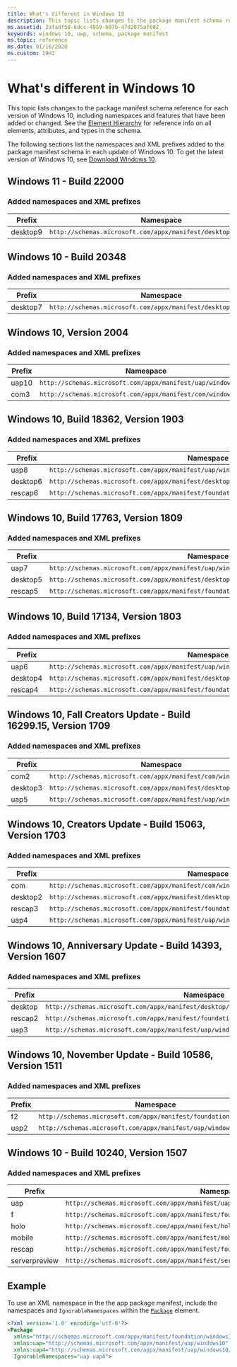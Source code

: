 ```yaml
---
title: What's different in Windows 10
description: This topic lists changes to the package manifest schema reference for each version of Windows 10, including namespaces and features that have been added or changed.
ms.assetid: 2afadf58-6dcc-4959-b97b-47d2075af692
keywords: windows 10, uwp, schema, package manifest
ms.topic: reference
ms.date: 01/16/2020
ms.custom: 19H1
---
```


# What's different in Windows 10

This topic lists changes to the package manifest schema reference for each version of Windows 10, including namespaces and features that have been added or changed. See the [Element Hierarchy](root-elements.md) for reference info on all elements, attributes, and types in the schema.

The following sections list the namespaces and XML prefixes added to the package manifest schema in each update of Windows 10. To get the latest version of Windows 10, see [Download Windows 10](https://www.microsoft.com/software-download/windows10).

## Windows 11 - Build 22000
### Added namespaces and XML prefixes 
| Prefix        | Namespace | 
|---------------|-----------|
| desktop9           | `http://schemas.microsoft.com/appx/manifest/desktop/windows10/9` |

## Windows 10 - Build 20348
### Added namespaces and XML prefixes 
| Prefix        | Namespace | 
|---------------|-----------|
| desktop7           | `http://schemas.microsoft.com/appx/manifest/desktop/windows10/7` |

## Windows 10, Version 2004
### Added namespaces and XML prefixes
| Prefix   | Namespace |
|----------|-----------|
| uap10     | `http://schemas.microsoft.com/appx/manifest/uap/windows10/10` |
| com3     | `http://schemas.microsoft.com/appx/manifest/com/windows10/3` |

## Windows 10, Build 18362, Version 1903
### Added namespaces and XML prefixes
| Prefix   | Namespace | 
|----------|-----------|
| uap8     | `http://schemas.microsoft.com/appx/manifest/uap/windows10/8` | 
| desktop6 | `http://schemas.microsoft.com/appx/manifest/desktop/windows10/6` |
| rescap6  | `http://schemas.microsoft.com/appx/manifest/foundation/windows10/restrictedcapabilities/6` |

## Windows 10, Build 17763, Version 1809
### Added namespaces and XML prefixes
| Prefix   | Namespace | 
|----------|-----------|
| uap7     | `http://schemas.microsoft.com/appx/manifest/uap/windows10/7` | 
| desktop5 | `http://schemas.microsoft.com/appx/manifest/desktop/windows10/5` |
| rescap5  | `http://schemas.microsoft.com/appx/manifest/foundation/windows10/restrictedcapabilities/5` |

## Windows 10, Build 17134, Version 1803
### Added namespaces and XML prefixes
| Prefix   | Namespace | 
|----------|-----------|
| uap6     | `http://schemas.microsoft.com/appx/manifest/uap/windows10/6` | 
| desktop4 | `http://schemas.microsoft.com/appx/manifest/desktop/windows10/4` |
| rescap4  | `http://schemas.microsoft.com/appx/manifest/foundation/windows10/restrictedcapabilities/4` | 


## Windows 10, Fall Creators Update - Build 16299.15, Version 1709
### Added namespaces and XML prefixes 
| Prefix   | Namespace | 
|----------|-----------|
| com2     | `http://schemas.microsoft.com/appx/manifest/com/windows10/2` |
| desktop3 | `http://schemas.microsoft.com/appx/manifest/desktop/windows10/3` |
| uap5     | `http://schemas.microsoft.com/appx/manifest/uap/windows10/5` |

## Windows 10, Creators Update - Build 15063, Version 1703
### Added namespaces and XML prefixes 
| Prefix   | Namespace | 
|----------|-----------|
| com      | `http://schemas.microsoft.com/appx/manifest/com/windows10` |
| desktop2 | `http://schemas.microsoft.com/appx/manifest/desktop/windows10/2` |
| rescap3  | `http://schemas.microsoft.com/appx/manifest/foundation/windows10/restrictedcapabilities/3` |
| uap4     | `http://schemas.microsoft.com/appx/manifest/uap/windows10/4` |


## Windows 10, Anniversary Update - Build 14393, Version 1607
### Added namespaces and XML prefixes 
| Prefix  | Namespace | 
|---------|-----------|
| desktop | `http://schemas.microsoft.com/appx/manifest/desktop/windows10` |
| rescap2 | `http://schemas.microsoft.com/appx/manifest/foundation/windows10/restrictedcapabilities/2` |
| uap3    | `http://schemas.microsoft.com/appx/manifest/uap/windows10/3` |


## Windows 10, November Update - Build 10586, Version 1511
### Added namespaces and XML prefixes 
| Prefix   | Namespace | 
|----------|-----------|
| f2       | `http://schemas.microsoft.com/appx/manifest/foundation/windows10/2` |
| uap2     | `http://schemas.microsoft.com/appx/manifest/uap/windows10/2` |


## Windows 10 - Build 10240, Version 1507
### Added namespaces and XML prefixes 
| Prefix        | Namespace | 
|---------------|-----------|
| uap           | `http://schemas.microsoft.com/appx/manifest/uap/windows10` |
| f             | `http://schemas.microsoft.com/appx/manifest/foundation/windows10` |
| holo          | `http://schemas.microsoft.com/appx/manifest/holographic/windows10` |
| mobile        | `http://schemas.microsoft.com/appx/manifest/mobile/windows10` |
| rescap        | `http://schemas.microsoft.com/appx/manifest/foundation/windows10/restrictedcapabilities` |
| serverpreview | `http://schemas.microsoft.com/appx/manifest/serverpreview/windows10` |  



<!-- This section specifies changes from Windows 8.x to Windows 10. This information is probably no longer needed. 

## Elements and attributes that have been added

-   [**uap:Capability**](element-uap-capability.md) element (and its child elements). Valid values for the uap:Capability@Name attribute are "documentsLibrary", "picturesLibrary", "videosLibrary", "musicLibrary", "enterpriseAuthentication", "sharedUserCertificates", "userAccountInformation", "removableStorage", "appointments", "contacts", "phoneCall", and "blockedChatMessages". See [App capability declarations](/windows/uwp/packaging/app-capability-declarations).
-   [**uap:Extension**](element-uap-extension.md) element. Valid values for the uap:Extension@Category attribute are "windows.webAccountProvider", "windows.dialProtocol", "windows.appService", "windows.mediaPlayback", and "windows.print3DWorkflow".
-   [**PublisherCacheFolders**](element-publishercachefolders.md) element.
-   [**uap:SupportedUsers**](element-uap-supportedusers.md) element.
-   [**uap:Task**](element-uap-task.md) element. Valid values for the @Type attribute are "chatMessageNotification", "vpnClient", "phoneCall", and "mediaProcessing".
-   [**Application\@ResourceGroup**](element-application.md) attribute.
-   [**uap:FileTypeAssociation\@DesiredView**](element-uap-filetypeassociation.md) attribute.
-   [**uap:Protocol\@DesiredView**](element-uap-protocol.md) attribute.
-   [**uap:Protocol\@ReturnResults**](element-uap-protocol.md) attribute.
-   [**uap:Rule\@WindowsRuntimeAccess**](element-uap-rule.md) attribute.
-   [**uap:VisualElements\@AppListEntry**](element-uap-visualelements.md) attribute.

## Elements and attributes that have changed
-   The [**uap:ApplicationContentUriRules**](element-uap-applicationcontenturirules.md) element (and its child elements) is now in an xml namespace that uses the "uap:" xml namespace prefix.
-   For the [**Capability**](element-capability.md) element, some values for the @Name attribute have moved to the new [**uap:Capability**](element-uap-capability.md) element. Valid values for **Capability\@Name** are now "internetClient", "internetClientServer", "privateNetworkClientServer", and "allJoyn". See [App capability declarations](/windows/uwp/packaging/app-capability-declarations).
-   For the [**Extension**](element-1-extension.md) element, some values for the @Category attribute have moved to the new [**uap:Extension**](element-uap-extension.md) element. For **Extension\@Category**, new valid values are "windows.preInstalledConfigTask", "windows.updateTask", and "windows.restrictedLaunch". The values "windows.contactPicker" and "windows.contact" have been removed.
-   The Application/Extensions/Extension/[**uap:FileTypeAssociation**](element-uap-filetypeassociation.md) element is now in an xml namespace that uses the "uap:" xml namespace prefix.
-   The Application/Extensions/Extension/[**uap:Protocol**](element-uap-protocol.md) element is now in an xml namespace that uses the "uap:" xml namespace prefix.
-   The Application/Extensions/Extension/[**uap:AutoPlayContent**](element-uap-autoplaycontent.md) element is now in an xml namespace that uses the "uap:" xml namespace prefix.
-   The Application/Extensions/Extension/[**uap:AutoPlayDevice**](element-uap-autoplaydevice.md) element is now in an xml namespace that uses the "uap:" xml namespace prefix.
-   The Application/Extensions/Extension/[**uap:ShareTarget**](element-uap-sharetarget.md) element is now in an xml namespace that uses the "uap:" xml namespace prefix.
-   The Application/Extensions/Extension/[**uap:FileOpenPicker**](element-uap-fileopenpicker.md) element is now in an xml namespace that uses the "uap:" xml namespace prefix.
-   The Application/Extensions/Extension/[**uap:FileSavePicker**](element-uap-filesavepicker.md) element is now in an xml namespace that uses the "uap:" xml namespace prefix.
-   The Application/Extensions/Extension/[**uap:AppointmentsProvider**](element-uap-appointmentsprovider.md) element is now in an xml namespace that uses the "uap:" xml namespace prefix.
-   The [**Application\@StartPage**](element-application.md) attribute was previously required to be a relative Windows file path referencing a document in the app's package. Now it additionally may be an absolute URL (so that a web site can publish as an app in the Store).
-   For the [**DeviceCapability\@Name**](element-devicecapability.md) attribute, new valid values are "bluetooth", "wiFiControl", "radios", and "optical". See [App capability declarations](/windows/uwp/packaging/app-capability-declarations).
-   The [**PackageDependency\@Publisher**](element-packagedependency.md) attribute is now required.
-   For the [**Task\@Type**](element-task.md) attribute, new valid values are "general", "deviceConnectionChange", and "bluetooth".
-   The [**uap:VisualElements**](element-uap-visualelements.md) element (and its child elements) is now in an xml namespace that uses the "uap:" xml namespace prefix.
-   The [**VisualElements\@Logo**](../appxmanifestschema2010-v2/element-visualelements.md) attribute has been renamed [**uap:VisualElements\@Square150x150Logo**](element-uap-visualelements.md).
-   The [**VisualElements\@Square30x30Logo**](../appxmanifestschema2010-v2/element-visualelements.md) attribute has been renamed [**uap:VisualElements\@Square44x44Logo**](element-uap-visualelements.md).
-   The [**VisualElements\@Square70x70Logo**](../appxmanifestschema2010-v2/element-visualelements.md) attribute has been renamed [**uap:VisualElements\@Square71x71Logo**](element-uap-visualelements.md).

### Removed attributes and elements 
-   [**ApplicationView**](../appxmanifestschema2013/element-applicationview.md) element.
-   [**Prerequisites**](../appxmanifestschema2010-v2/element-prerequisites.md) element.
-   [**VisualElements\@DefaultSize**](../appxmanifestschema2010-v2/element-visualelements.md) attribute.
-   [**VisualElements\@ForegroundText**](../appxmanifestschema2010-v2/element-visualelements.md) attribute.
-   [**VisualElements\@SmallLogo**](../appxmanifestschema2010-v2/element-visualelements.md) attribute.
-   [**VisualElements\@ToastCapable**](../appxmanifestschema2010-v2/element-visualelements.md) attribute.

-->

## Example

To use an XML namespace in the the app package manifest, include the namespaces and `IgnorableNamespaces` within the [`Package`](./element-package.md) element.

```xml
<?xml version='1.0' encoding='utf-8'?>
<Package
  xmlns="http://schemas.microsoft.com/appx/manifest/foundation/windows10"
  xmlns:uap="http://schemas.microsoft.com/appx/manifest/uap/windows10"
  xmlns:uap4="http://schemas.microsoft.com/appx/manifest/uap/windows10/4"
  IgnorableNamespaces="uap uap4">
```